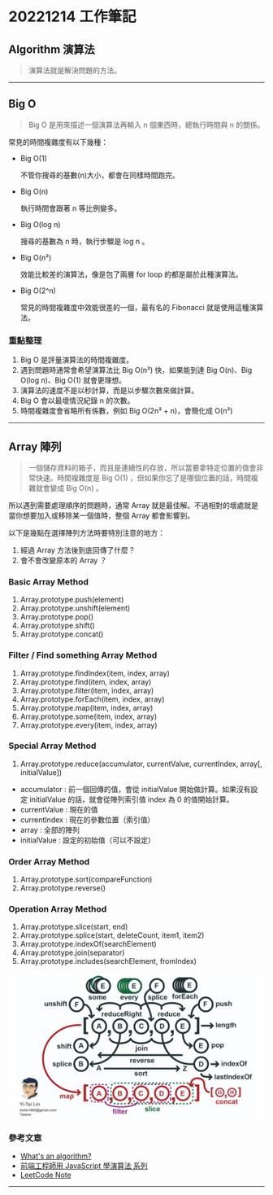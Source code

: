 # 20221214 工作筆記

## Algorithm 演算法

> 演算法就是解決問題的方法。

---

## Big O

> Big O 是用來描述一個演算法再輸入 n 個東西時，總執行時間與 n 的關係。

常見的時間複雜度有以下幾種：

- Big O(1)

  不管你搜尋的基數(n)大小，都會在同樣時間跑完。

- Big O(n)

  執行時間會跟著 n 等比例變多。

- Big O(log n)

  搜尋的基數為 n 時，執行步驟是 log n 。

- Big O(n²)

  效能比較差的演算法，像是包了兩層 for loop 的都是屬於此種演算法。

- Big O(2^n)

  常見的時間複雜度中效能很差的一個，最有名的 Fibonacci 就是使用這種演算法。

### 重點整理

1. Big O 是評量演算法的時間複雜度。
2. 遇到問題時通常會希望演算法比 Big O(n²) 快，如果能到達 Big O(n)、Big O(log n)、Big O(1) 就會更理想。
3. 演算法的速度不是以秒計算，而是以步驟次數來做計算。
4. Big O 會以最壞情況紀錄 n 的次數。
5. 時間複雜度會省略所有係數，例如 Big O(2n² + n)，會簡化成 O(n²)

---

## Array 陣列

> 一個儲存資料的箱子，而且是連續性的存放，所以當要拿特定位置的值會非常快速。時間複雜度是 Big O(1) ，但如果你忘了是哪個位置的話，時間複雜就會變成 Big O(n) 。

所以遇到需要處理順序的問題時，通常 Array 就是最佳解。不過相對的壞處就是當你想要加入或移除某一個值時，整個 Array 都會影響到。

以下是幾點在選擇陣列方法時要特別注意的地方：

1. 經過 Array 方法後到底回傳了什麼？
2. 會不會改變原本的 Array ？

### Basic Array Method

1. Array.prototype.push(element)
2. Array.prototype.unshift(element)
3. Array.prototype.pop()
4. Array.prototype.shift()
5. Array.prototype.concat()

### Filter / Find something Array Method

1. Array.prototype.findIndex(item, index, array)
2. Array.prototype.find(item, index, array)
3. Array.prototype.filter(item, index, array)
4. Array.prototype.forEach(item, index, array)
5. Array.prototype.map(item, index, array)
6. Array.prototype.some(item, index, array)
7. Array.prototype.every(item, index, array)

### Special Array Method

1. Array.prototype.reduce(accumulator, currentValue, currentIndex, array[, initialValue])

- accumulator : 前一個回傳的值，會從 initialValue 開始做計算。如果沒有設定 initialValue 的話，就會從陣列索引值 index 為 0 的值開始計算。
- currentValue : 現在的值
- currentIndex : 現在的參數位置（索引值）
- array : 全部的陣列
- initialValue : 設定的初始值（可以不設定）

### Order Array Method

1. Array.prototype.sort(compareFunction)
2. Array.prototype.reverse()

### Operation Array Method

1. Array.prototype.slice(start, end)
2. Array.prototype.splice(start, deleteCount, item1, item2)
3. Array.prototype.indexOf(searchElement)
4. Array.prototype.join(separator)
5. Array.prototype.includes(searchElement, fromIndex)

![Array Methods](/img/ArrayMethods.png)

### 參考文章

- [What's an algorithm?](https://www.youtube.com/watch?v=6hfOvs8pY1k)
- [前端工程師用 JavaScript 學演算法 系列](https://ithelp.ithome.com.tw/users/20106426/ironman/2136)
- [LeetCode Note](https://hannahpun.gitbook.io/leetcode-note/tools/array-method)

---

<!-- ### 明天可研究項目 -->
